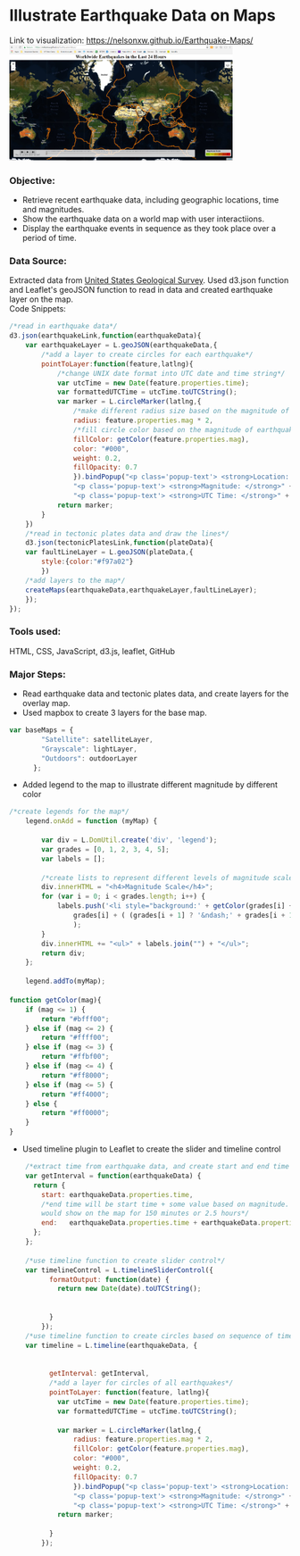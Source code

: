 # Illustrate Earthquake Data on Maps

Link to visualization: https://nelsonxw.github.io/Earthquake-Maps/
<img src="/Capture.PNG" width="400">  
### Objective:
+ Retrieve recent earthquake data, including geographic locations, time and magnitudes.
+ Show the earthquake data on a world map with user interactiions.
+ Display the earthquake events in sequence as they took place over a period of time.

### Data Source:
Extracted data from [United States Geological Survey](https://earthquake.usgs.gov/earthquakes/feed/v1.0/geojson.php).  Used d3.json function and Leaflet's geoJSON function to read in data and created earthquake layer on the map.  
Code Snippets:
```javascript
/*read in earthquake data*/
d3.json(earthquakeLink,function(earthquakeData){
	var earthquakeLayer = L.geoJSON(earthquakeData,{
		/*add a layer to create circles for each earthquake*/
		pointToLayer:function(feature,latlng){
			/*change UNIX date format into UTC date and time string*/
			var utcTime = new Date(feature.properties.time);
			var formattedUTCTime = utcTime.toUTCString();
			var marker = L.circleMarker(latlng,{
				/*make different radius size based on the magnitude of earthquakes*/
				radius: feature.properties.mag * 2,
			    /*fill circle color based on the magnitude of earthquakes*/
			    fillColor: getColor(feature.properties.mag),
			    color: "#000",
			    weight: 0.2,
			    fillOpacity: 0.7
				}).bindPopup("<p class='popup-text'> <strong>Location: </strong>" + feature.properties.place + "</p>" +
				"<p class='popup-text'> <strong>Magnitude: </strong>" + feature.properties.mag + "</p>" +
				"<p class='popup-text'> <strong>UTC Time: </strong>" + formattedUTCTime + "</p>")
			return marker;
		}	
	})
	/*read in tectonic plates data and draw the lines*/
	d3.json(tectonicPlatesLink,function(plateData){
	var faultLineLayer = L.geoJSON(plateData,{
		style:{color:"#f97a02"}
		})
	/*add layers to the map*/
	createMaps(earthquakeData,earthquakeLayer,faultLineLayer);
	});
});
```
### Tools used:
HTML, CSS, JavaScript, d3.js, leaflet, GitHub

### Major Steps:
+ Read earthquake data and tectonic plates data, and create layers for the overlay map.
+ Used mapbox to create 3 layers for the base map.
```javascript
var baseMaps = {
	    "Satellite": satelliteLayer,
	    "Grayscale": lightLayer,
	    "Outdoors": outdoorLayer
	  };
```
+ Added legend to the map to illustrate different magnitude by different color
```javascript
/*create legends for the map*/
	legend.onAdd = function (myMap) {

	    var div = L.DomUtil.create('div', 'legend');
	    var grades = [0, 1, 2, 3, 4, 5];
	    var labels = [];

	    /*create lists to represent different levels of magnitude scale*/
	    div.innerHTML = "<h4>Magnitude Scale</h4>";
	    for (var i = 0; i < grades.length; i++) {
	        labels.push('<li style="background:' + getColor(grades[i] + 1) + '"></i> ' +
	            grades[i] + ( (grades[i + 1] ? '&ndash;' + grades[i + 1] + '<br>' : '+') )
	            );
	    }
	    div.innerHTML += "<ul>" + labels.join("") + "</ul>";
	    return div;
	};

	legend.addTo(myMap);
	
function getColor(mag){
	if (mag <= 1) {
		return "#bfff00";
	} else if (mag <= 2) {
		return "#ffff00";
	} else if (mag <= 3) {
		return "#ffbf00";
	} else if (mag <= 4) {
		return "#ff8000";
	} else if (mag <= 5) {
		return "#ff4000";
	} else {
		return "#ff0000";
	}
}
```
+ Used timeline plugin to Leaflet to create the slider and timeline control
```javascript
	/*extract time from earthquake data, and create start and end time for the timeline function*/
	var getInterval = function(earthquakeData) {
      return {
        start: earthquakeData.properties.time,
        /*end time will be start time + some value based on magnitude.  18000000 = 30 minutes, so a quake of magnitude 5
        would show on the map for 150 minutes or 2.5 hours*/
        end:   earthquakeData.properties.time + earthquakeData.properties.mag * 1800000
      };
    };

    /*use timeline function to create slider control*/
	var timelineControl = L.timelineSliderControl({
          formatOutput: function(date) {
            return new Date(date).toUTCString();
      

          }
        });
	/*use timeline function to create circles based on sequence of time*/
	var timeline = L.timeline(earthquakeData, {

          
          getInterval: getInterval,
          /*add a layer for circles of all earthquakes*/
          pointToLayer: function(feature, latlng){
            var utcTime = new Date(feature.properties.time);
			var formattedUTCTime = utcTime.toUTCString();
			
            var marker = L.circleMarker(latlng,{
				radius: feature.properties.mag * 2,
			    fillColor: getColor(feature.properties.mag),
			    color: "#000",
			    weight: 0.2,
			    fillOpacity: 0.7
				}).bindPopup("<p class='popup-text'> <strong>Location: </strong>" + feature.properties.place + "</p>" +
				"<p class='popup-text'> <strong>Magnitude: </strong>" + feature.properties.mag + "</p>" +
				"<p class='popup-text'> <strong>UTC Time: </strong>" + formattedUTCTime + "</p>")
			return marker;
			
          }
        });
```



